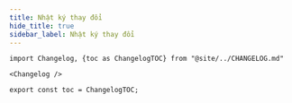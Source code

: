 ```yaml
---
title: Nhật ký thay đổi
hide_title: true
sidebar_label: Nhật ký thay đổi
---
```


```mdx-code-block
import Changelog, {toc as ChangelogTOC} from "@site/../CHANGELOG.md"

<Changelog />

export const toc = ChangelogTOC;
```
